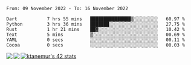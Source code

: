 <!--START_SECTION:waka-->

```text
From: 09 November 2022 - To: 16 November 2022

Dart           7 hrs 55 mins   ███████████████▒░░░░░░░░░   60.97 %
Python         3 hrs 36 mins   ███████░░░░░░░░░░░░░░░░░░   27.75 %
Rust           1 hr 21 mins    ██▓░░░░░░░░░░░░░░░░░░░░░░   10.42 %
Text           5 mins          ▒░░░░░░░░░░░░░░░░░░░░░░░░   00.69 %
YAML           0 secs          ░░░░░░░░░░░░░░░░░░░░░░░░░   00.11 %
Cocoa          0 secs          ░░░░░░░░░░░░░░░░░░░░░░░░░   00.03 %
```

<!--END_SECTION:waka-->
<a href="https://github.com/anuraghazra/github-readme-stats">
  <img align="left" src="https://github-readme-stats.vercel.app/api?username=Tanesan&count_private=true&show_icons=true" />
<img align="left" src="https://github-readme-stats.vercel.app/api/top-langs/?username=Tanesan" />
</a>

[![ktanemur's 42 stats](https://badge42.vercel.app/api/v2/cl1wslf6s002109l771rng2w8/stats?cursusId=21&coalitionId=62)](https://github.com/JaeSeoKim/badge42)

